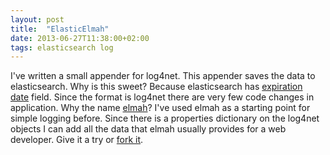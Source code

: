 ```yaml
---
layout: post
title:  "ElasticElmah"
date: 2013-06-27T11:38:00+02:00
tags: elasticsearch log
---
```


I've written a small appender for log4net. This appender saves the data to elasticsearch. Why is this sweet? Because elasticsearch has <a href="http://www.elasticsearch.org/guide/reference/mapping/ttl-field/">expiration date</a> field. Since the format is log4net there are very few code changes in application. Why the name <a href="https://code.google.com/p/elmah/">elmah</a>? I've used elmah as a starting point for simple logging before. Since there is a properties dictionary on the log4net objects I can add all the data that elmah usually provides for a web developer. Give it a try or <a href="https://github.com/wallymathieu/ElasticElmah">fork it</a>.
<div style="clear: both;"></div>